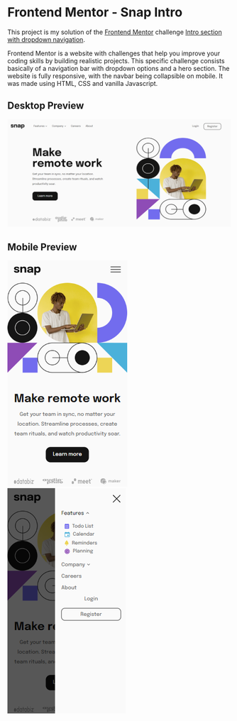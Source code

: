 # Frontend Mentor - Snap Intro
This project is my solution of the [Frontend Mentor](https://www.frontendmentor.io) challenge [Intro section with dropdown navigation](https://www.frontendmentor.io/challenges/intro-section-with-dropdown-navigation-ryaPetHE5/hub/intro-section-with-dropdown-navigation-umCuEWRTq-).

Frontend Mentor is a website with challenges that help you improve your coding skills by building realistic projects.
This specific challenge consists basically of a navigation bar with dropdown options and a hero section. The website is fully responsive, with the navbar being collapsible on mobile. It was made using HTML, CSS and vanilla Javascript. 

## Desktop Preview
![Desktop Preview](./images/desktop-preview.png)

## Mobile Preview
![Mobile Preview](./images/mobile-preview.png)
![Mobile Preview With Open Navbar](./images/mobile-preview-nav.png)
